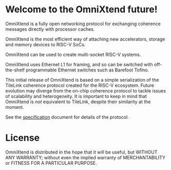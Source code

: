 Welcome to the OmniXtend future!
================================

OmniXtend is a fully open networking protocol for exchanging
coherence messages directly with processor caches.

OmniXtend is the most efficient way of attaching new
accelerators, storage and memory devices to RISC-V SoCs.

OmniXtend can be used to create multi-socket RISC-V systems.

OmniXtend uses Ethernet L1 for framing, and so can be switched
with off-the-shelf programmable Ethernet switches such as
Barefoot Tofino.

This initial release of OmniXtend is based on a simple serialization
of the TileLink coherence protocol created for the RISC-V ecosystem.
Future evolution may diverge from the on-chip coherence protocol to
tackle issues of scalability and heterogeneity. It is important to
keep in mind that OmniXtend is *not* equivalent to TileLink, despite 
their similarity at the moment.


See the [specification](specification/OmniXtend-0.1.html)
document for details of the protocol.

License
=======

OmniXtend is distributed in the hope that it will be useful,
but WITHOUT ANY WARRANTY; without even the implied warranty of
MERCHANTABILITY or FITNESS FOR A PARTICULAR PURPOSE.
